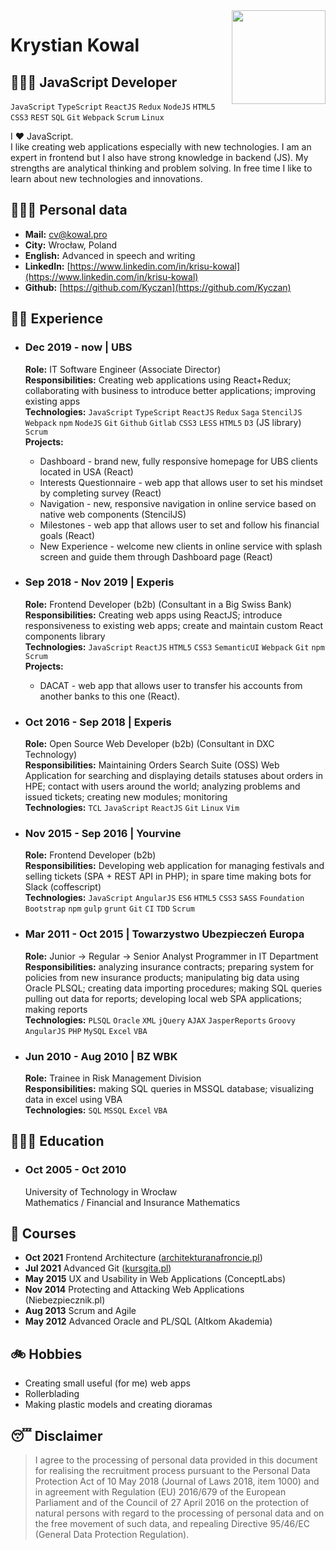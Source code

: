 <img align="right" width="150" src="./assets/me.png">

# Krystian Kowal

## 👨🏻‍💻 JavaScript Developer

`JavaScript` `TypeScript` `ReactJS` `Redux` `NodeJS` `HTML5` `CSS3` `REST` `SQL` `Git` `Webpack` `Scrum` `Linux`

I ❤️ JavaScript.  
I like creating web applications especially with new technologies. I am an expert in frontend but I also have strong knowledge in backend (JS). My strengths are analytical thinking and problem solving. In free time I like to learn about new technologies and innovations.

## 🕵🏻‍♂️ Personal data

- **Mail:** [cv@kowal.pro](mailto:cv@kowal.pro)
- **City:** Wrocław, Poland
- **English:** Advanced in speech and writing
- **LinkedIn:** [https://www.linkedin.com/in/krisu-kowal](https://www.linkedin.com/in/krisu-kowal)
- **Github:** [https://github.com/Kyczan](https://github.com/Kyczan)

## 🥷🏻 Experience

- ### Dec 2019 - now | UBS

  **Role:** IT Software Engineer (Associate Director)  
  **Responsibilities:** Creating web applications using React+Redux; collaborating with business to introduce better applications; improving existing apps  
  **Technologies:** `JavaScript` `TypeScript` `ReactJS` `Redux` `Saga` `StencilJS` `Webpack` `npm` `NodeJS` `Git` `Github` `Gitlab` `CSS3` `LESS` `HTML5` `D3` (JS library) `Scrum`  
  **Projects:**
  - Dashboard - brand new, fully responsive homepage for UBS clients located in USA (React)
  - Interests Questionnaire - web app that allows user to set his mindset by completing survey (React)
  - Navigation - new, responsive navigation in online service based on native web components (StencilJS)
  - Milestones - web app that allows user to set and follow his financial goals (React)
  - New Experience - welcome new clients in online service with splash screen and guide them through Dashboard page (React)

- ### Sep 2018 - Nov 2019 | Experis

  **Role:** Frontend Developer (b2b) (Consultant in a Big Swiss Bank)  
  **Responsibilities:** Creating web apps using ReactJS; introduce responsiveness to existing web apps; create and maintain custom React components library  
  **Technologies:** `JavaScript` `ReactJS` `HTML5` `CSS3` `SemanticUI` `Webpack` `Git` `npm` `Scrum`  
  **Projects:**  
  - DACAT - web app that allows user to transfer his accounts from another banks to this one (React).

- ### Oct 2016 - Sep 2018 | Experis

  **Role:** Open Source Web Developer (b2b) (Consultant in DXC Technology)  
  **Responsibilities:** Maintaining Orders Search Suite (OSS) Web Application for searching and displaying details statuses about orders in HPE; contact with users around the world; analyzing problems and issued tickets; creating new modules; monitoring  
  **Technologies:** `TCL` `JavaScript` `ReactJS` `Git` `Linux` `Vim`

- ### Nov 2015 - Sep 2016 | Yourvine

  **Role:** Frontend Developer (b2b)  
  **Responsibilities:** Developing web application for managing festivals and selling tickets (SPA + REST API in PHP); in spare time making bots for Slack (coffescript)  
  **Technologies:** `JavaScript` `AngularJS` `ES6` `HTML5` `CSS3` `SASS` `Foundation` `Bootstrap` `npm` `gulp` `grunt` `Git` `CI` `TDD` `Scrum`

- ### Mar 2011 - Oct 2015 | Towarzystwo Ubezpieczeń Europa

  **Role:** Junior -> Regular -> Senior Analyst Programmer in IT Department  
  **Responsibilities:** analyzing insurance contracts; preparing system for policies from new insurance products; manipulating big data using Oracle PLSQL; creating data importing procedures; making SQL queries pulling out data for reports; developing local web SPA applications; making reports  
  **Technologies:** `PLSQL` `Oracle` `XML` `jQuery` `AJAX` `JasperReports` `Groovy` `AngularJS` `PHP` `MySQL` `Excel` `VBA`

- ### Jun 2010 - Aug 2010 | BZ WBK

  **Role:** Trainee in Risk Management Division  
  **Responsibilities:** making SQL queries in MSSQL database; visualizing data in excel using VBA  
  **Technologies:** `SQL` `MSSQL` `Excel` `VBA`

## 👨🏻‍🎓 Education

- ### Oct 2005 - Oct 2010

  University of Technology in Wrocław  
  Mathematics / Financial and Insurance Mathematics

## 📜 Courses

- **Oct 2021** Frontend Architecture ([architekturanafroncie.pl](https://architekturanafroncie.pl/))
- **Jul 2021** Advanced Git ([kursgita.pl](https://kursgita.pl/))
- **May 2015** UX and Usability in Web Applications (ConceptLabs)
- **Nov 2014** Protecting and Attacking Web Applications (Niebezpiecznik.pl)
- **Aug 2013** Scrum and Agile
- **May 2012** Advanced Oracle and PL/SQL (Altkom Akademia)

## 🚲 Hobbies

- Creating small useful (for me) web apps
- Rollerblading
- Making plastic models and creating dioramas

## 😴 Disclaimer

> I agree to the processing of personal data provided in this document for realising the recruitment process pursuant to the Personal Data Protection Act of 10 May 2018 (Journal of Laws 2018, item 1000) and in agreement with Regulation (EU) 2016/679 of the European Parliament and of the Council of 27 April 2016 on the protection of natural persons with regard to the processing of personal data and on the free movement of such data, and repealing Directive 95/46/EC (General Data Protection Regulation).
